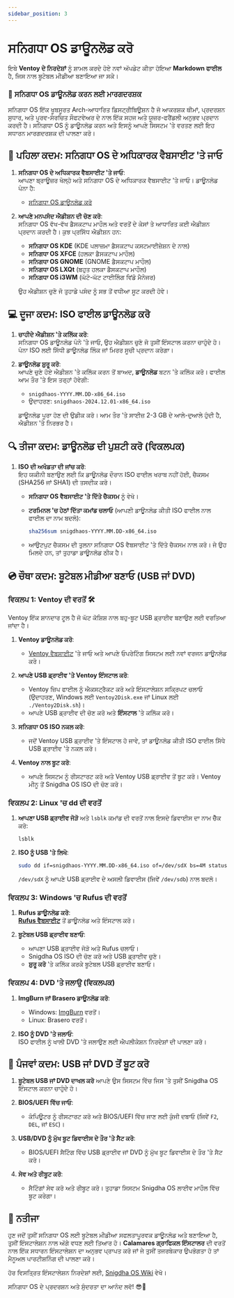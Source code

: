 ```yaml
---
sidebar_position: 3
---
```

# ਸਨਿਗਧਾ OS ਡਾਊਨਲੋਡ ਕਰੋ

ਇਥੇ **Ventoy ਦੇ ਨਿਰਦੇਸ਼ਾਂ** ਨੂੰ ਸ਼ਾਮਲ ਕਰਦੇ ਹੋਏ ਨਵਾਂ ਅੱਪਡੇਟ ਕੀਤਾ ਹੋਇਆ **Markdown ਫਾਈਲ** ਹੈ, ਜਿਸ ਨਾਲ ਬੂਟੇਬਲ ਮੀਡੀਆ ਬਣਾਇਆ ਜਾ ਸਕੇ।  

### 🌟 **ਸਨਿਗਧਾ OS ਡਾਊਨਲੋਡ ਕਰਨ ਲਈ ਮਾਰਗਦਰਸ਼ਕ**

ਸਨਿਗਧਾ OS ਇੱਕ ਖੂਬਸੂਰਤ Arch-ਆਧਾਰਿਤ ਡਿਸਟ੍ਰੀਬਿਊਸ਼ਨ ਹੈ ਜੋ ਆਕਰਸ਼ਕ ਥੀਮਾਂ, ਪ੍ਰਦਰਸ਼ਨ ਸੁਧਾਰ, ਅਤੇ ਪੂਰਵ-ਸੰਰਚਿਤ ਸੌਫਟਵੇਅਰ ਦੇ ਨਾਲ ਇੱਕ ਸਹਜ ਅਤੇ ਯੂਜ਼ਰ-ਫਰੈਂਡਲੀ ਅਨੁਭਵ ਪ੍ਰਦਾਨ ਕਰਦੀ ਹੈ। ਸਨਿਗਧਾ OS ਨੂੰ ਡਾਊਨਲੋਡ ਕਰਨ ਅਤੇ ਇਸਨੂੰ ਆਪਣੇ ਸਿਸਟਮ 'ਤੇ ਵਰਤਣ ਲਈ ਇਹ ਸਧਾਰਨ ਮਾਰਗਦਰਸ਼ਕ ਦੀ ਪਾਲਣਾ ਕਰੋ।  

## 🔽 **ਪਹਿਲਾ ਕਦਮ: ਸਨਿਗਧਾ OS ਦੇ ਅਧਿਕਾਰਕ ਵੈਬਸਾਈਟ 'ਤੇ ਜਾਓ**

1. **ਸਨਿਗਧਾ OS ਦੇ ਅਧਿਕਾਰਕ ਵੈਬਸਾਈਟ 'ਤੇ ਜਾਓ**:  
   ਆਪਣਾ ਬ੍ਰਾਊਜ਼ਰ ਖੋਲ੍ਹੋ ਅਤੇ ਸਨਿਗਧਾ OS ਦੇ ਅਧਿਕਾਰਕ ਵੈਬਸਾਈਟ 'ਤੇ ਜਾਓ। ਡਾਊਨਲੋਡ ਪੰਨਾ ਹੈ:
   - [ਸਨਿਗਧਾ OS ਡਾਊਨਲੋਡ ਕਰੋ](https://snigdhaos.org/downloads.html)

2. **ਆਪਣੇ ਮਨਪਸੰਦ ਐਡੀਸ਼ਨ ਦੀ ਚੋਣ ਕਰੋ**:  
   ਸਨਿਗਧਾ OS ਵੱਖ-ਵੱਖ ਡੈਸਕਟਾਪ ਮਾਹੌਲ ਅਤੇ ਵਰਤੋਂ ਦੇ ਕੇਸਾਂ ਤੇ ਆਧਾਰਿਤ ਕਈ ਐਡੀਸ਼ਨ ਪ੍ਰਦਾਨ ਕਰਦੀ ਹੈ। ਕੁਝ ਪ੍ਰਸਿੱਧ ਐਡੀਸ਼ਨ ਹਨ:
   - **ਸਨਿਗਧਾ OS KDE** (KDE ਪਲਾਜ਼ਮਾ ਡੈਸਕਟਾਪ ਕਸਟਮਾਈਜ਼ੇਸ਼ਨ ਦੇ ਨਾਲ)
   - **ਸਨਿਗਧਾ OS XFCE** (ਹਲਕਾ ਡੈਸਕਟਾਪ ਮਾਹੌਲ)
   - **ਸਨਿਗਧਾ OS GNOME** (GNOME ਡੈਸਕਟਾਪ ਮਾਹੌਲ)
   - **ਸਨਿਗਧਾ OS LXQt** (ਬਹੁਤ ਹਲਕਾ ਡੈਸਕਟਾਪ ਮਾਹੌਲ)
   - **ਸਨਿਗਧਾ OS i3WM** (ਘੱਟੋ-ਘੱਟ ਟਾਈਲਿੰਗ ਵਿਂਡੋ ਮੈਨੇਜਰ)

   ਉਹ ਐਡੀਸ਼ਨ ਚੁਣੋ ਜੋ ਤੁਹਾਡੇ ਪਸੰਦ ਨੂੰ ਸਭ ਤੋਂ ਵਧੀਆ ਸੂਟ ਕਰਦੀ ਹੋਵੇ।  

## 💻 **ਦੂਜਾ ਕਦਮ: ISO ਫਾਈਲ ਡਾਊਨਲੋਡ ਕਰੋ**

1. **ਚਾਹੀਦੇ ਐਡੀਸ਼ਨ 'ਤੇ ਕਲਿੱਕ ਕਰੋ**:  
   ਸਨਿਗਧਾ OS ਡਾਊਨਲੋਡ ਪੰਨੇ 'ਤੇ ਜਾਓ, ਉਹ ਐਡੀਸ਼ਨ ਚੁਣੋ ਜੋ ਤੁਸੀਂ ਇੰਸਟਾਲ ਕਰਨਾ ਚਾਹੁੰਦੇ ਹੋ। ਪੰਨਾ ISO ਲਈ ਸਿੱਧੀ ਡਾਊਨਲੋਡ ਲਿੰਕ ਜਾਂ ਮਿਰਰ ਸੂਚੀ ਪ੍ਰਦਾਨ ਕਰੇਗਾ।

2. **ਡਾਊਨਲੋਡ ਸ਼ੁਰੂ ਕਰੋ**:  
   ਆਪਣੇ ਚੁਣੇ ਹੋਏ ਐਡੀਸ਼ਨ 'ਤੇ ਕਲਿੱਕ ਕਰਨ ਤੋਂ ਬਾਅਦ, **ਡਾਊਨਲੋਡ** ਬਟਨ 'ਤੇ ਕਲਿੱਕ ਕਰੋ। ਫਾਈਲ ਆਮ ਤੌਰ 'ਤੇ ਇਸ ਤਰ੍ਹਾਂ ਹੋਵੇਗੀ:
   - `snigdhaos-YYYY.MM.DD-x86_64.iso`
   - ਉਦਾਹਰਣ: `snigdhaos-2024.12.01-x86_64.iso`

   ਡਾਊਨਲੋਡ ਪੂਰਾ ਹੋਣ ਦੀ ਉਡੀਕ ਕਰੋ। ਆਮ ਤੌਰ 'ਤੇ ਸਾਈਜ਼ 2-3 GB ਦੇ ਆਲੇ-ਦੁਆਲੇ ਹੁੰਦੀ ਹੈ, ਐਡੀਸ਼ਨ 'ਤੇ ਨਿਰਭਰ ਹੈ।  

## 🔍 **ਤੀਜਾ ਕਦਮ: ਡਾਊਨਲੋਡ ਦੀ ਪੁਸ਼ਟੀ ਕਰੋ (ਵਿਕਲਪਕ)**

1. **ISO ਦੀ ਅਖੰਡਤਾ ਦੀ ਜਾਂਚ ਕਰੋ**:  
   ਇਹ ਯਕੀਨੀ ਬਣਾਉਣ ਲਈ ਕਿ ਡਾਊਨਲੋਡ ਦੌਰਾਨ ISO ਫਾਈਲ ਖਰਾਬ ਨਹੀਂ ਹੋਈ, ਚੈਕਸਮ (SHA256 ਜਾਂ SHA1) ਦੀ ਤਸਦੀਕ ਕਰੋ।

   - **ਸਨਿਗਧਾ OS ਵੈਬਸਾਈਟ 'ਤੇ ਦਿੱਤੇ ਚੈਕਸਮ** ਨੂੰ ਵੇਖੋ।
   - **ਟਰਮਿਨਲ 'ਚ ਹੇਠਾਂ ਦਿੱਤਾ ਕਮਾਂਡ ਚਲਾਓ** (ਆਪਣੀ ਡਾਊਨਲੋਡ ਕੀਤੀ ISO ਫਾਈਲ ਨਾਲ ਫਾਈਲ ਦਾ ਨਾਮ ਬਦਲੋ):

     ```bash
     sha256sum snigdhaos-YYYY.MM.DD-x86_64.iso
     ```

   - ਆਉਟਪੁਟ ਚੈਕਸਮ ਦੀ ਤੁਲਨਾ ਸਨਿਗਧਾ OS ਵੈਬਸਾਈਟ 'ਤੇ ਦਿੱਤੇ ਚੈਕਸਮ ਨਾਲ ਕਰੋ। ਜੇ ਉਹ ਮਿਲਦੇ ਹਨ, ਤਾਂ ਤੁਹਾਡਾ ਡਾਊਨਲੋਡ ਠੀਕ ਹੈ।  

## 💿 **ਚੌਥਾ ਕਦਮ: ਬੂਟੇਬਲ ਮੀਡੀਆ ਬਣਾਓ (USB ਜਾਂ DVD)**

### ਵਿਕਲਪ 1: Ventoy ਦੀ ਵਰਤੋਂ 🛠️

Ventoy ਇੱਕ ਸ਼ਾਨਦਾਰ ਟੂਲ ਹੈ ਜੋ ਘੱਟ ਕੋਸ਼ਿਸ਼ ਨਾਲ ਬਹੁ-ਬੂਟ USB ਡ੍ਰਾਈਵ ਬਣਾਉਣ ਲਈ ਵਰਤਿਆ ਜਾਂਦਾ ਹੈ।  

1. **Ventoy ਡਾਊਨਲੋਡ ਕਰੋ**:  
   - [Ventoy ਵੈਬਸਾਈਟ](https://www.ventoy.net/) 'ਤੇ ਜਾਓ ਅਤੇ ਆਪਣੇ ਓਪਰੇਟਿੰਗ ਸਿਸਟਮ ਲਈ ਨਵਾਂ ਵਰਜਨ ਡਾਊਨਲੋਡ ਕਰੋ।

2. **ਆਪਣੇ USB ਡ੍ਰਾਈਵ 'ਤੇ Ventoy ਇੰਸਟਾਲ ਕਰੋ**:  
   - Ventoy ਜ਼ਿਪ ਫਾਈਲ ਨੂੰ ਐਕਸਟ੍ਰੈਕਟ ਕਰੋ ਅਤੇ ਇੰਸਟਾਲੇਸ਼ਨ ਸਕ੍ਰਿਪਟ ਚਲਾਓ (ਉਦਾਹਰਣ, Windows ਲਈ `Ventoy2Disk.exe` ਜਾਂ Linux ਲਈ `./Ventoy2Disk.sh`)।
   - ਆਪਣੇ USB ਡ੍ਰਾਈਵ ਦੀ ਚੋਣ ਕਰੋ ਅਤੇ **ਇੰਸਟਾਲ** 'ਤੇ ਕਲਿੱਕ ਕਰੋ।

3. **ਸਨਿਗਧਾ OS ISO ਨਕਲ ਕਰੋ**:  
   - ਜਦੋਂ Ventoy USB ਡ੍ਰਾਈਵ 'ਤੇ ਇੰਸਟਾਲ ਹੋ ਜਾਵੇ, ਤਾਂ ਡਾਊਨਲੋਡ ਕੀਤੀ ISO ਫਾਈਲ ਸਿੱਧੇ USB ਡ੍ਰਾਈਵ 'ਤੇ ਨਕਲ ਕਰੋ।

4. **Ventoy ਨਾਲ ਬੂਟ ਕਰੋ**:  
   - ਆਪਣੇ ਸਿਸਟਮ ਨੂੰ ਰੀਸਟਾਰਟ ਕਰੋ ਅਤੇ Ventoy USB ਡ੍ਰਾਈਵ ਤੋਂ ਬੂਟ ਕਰੋ। Ventoy ਮੀਨੂ ਤੋਂ Snigdha OS ISO ਦੀ ਚੋਣ ਕਰੋ।  

### ਵਿਕਲਪ 2: Linux 'ਚ dd ਦੀ ਵਰਤੋਂ

1. **ਆਪਣਾ USB ਡ੍ਰਾਈਵ ਜੋੜੋ** ਅਤੇ `lsblk` ਕਮਾਂਡ ਦੀ ਵਰਤੋਂ ਨਾਲ ਇਸਦੇ ਡਿਵਾਈਸ ਦਾ ਨਾਮ ਚੈੱਕ ਕਰੋ:
   ```bash
   lsblk
   ```

2. **ISO ਨੂੰ USB 'ਤੇ ਲਿਖੋ**:
   ```bash
   sudo dd if=snigdhaos-YYYY.MM.DD-x86_64.iso of=/dev/sdX bs=4M status=progress oflag=sync
   ```
   `/dev/sdX` ਨੂੰ ਆਪਣੇ USB ਡ੍ਰਾਈਵ ਦੇ ਅਸਲੀ ਡਿਵਾਈਸ (ਜਿਵੇਂ `/dev/sdb`) ਨਾਲ ਬਦਲੋ।  

### ਵਿਕਲਪ 3: Windows 'ਚ Rufus ਦੀ ਵਰਤੋਂ

1. **Rufus ਡਾਊਨਲੋਡ ਕਰੋ**:  
   **[Rufus ਵੈਬਸਾਈਟ](https://rufus.ie/)** ਤੋਂ ਡਾਊਨਲੋਡ ਅਤੇ ਇੰਸਟਾਲ ਕਰੋ।

2. **ਬੂਟੇਬਲ USB ਡ੍ਰਾਈਵ ਬਣਾਓ**:  
   - ਆਪਣਾ USB ਡ੍ਰਾਈਵ ਜੋੜੋ ਅਤੇ Rufus ਚਲਾਓ।
   - Snigdha OS ISO ਦੀ ਚੋਣ ਕਰੋ ਅਤੇ USB ਡ੍ਰਾਈਵ ਚੁਣੋ।
   - **ਸ਼ੁਰੂ ਕਰੋ** 'ਤੇ ਕਲਿੱਕ ਕਰਕੇ ਬੂਟੇਬਲ USB ਡ੍ਰਾਈਵ ਬਣਾਓ।  

### ਵਿਕਲਪ 4: DVD 'ਤੇ ਜਲਾਉ (ਵਿਕਲਪਕ)

1. **ImgBurn ਜਾਂ Brasero ਡਾਊਨਲੋਡ ਕਰੋ**:  
   - Windows: [ImgBurn](https://www.imgburn.com/) ਵਰਤੋਂ।
   - Linux: Brasero ਵਰਤੋਂ।

2. **ISO ਨੂੰ DVD 'ਤੇ ਜਲਾਓ**:  
   ISO ਫਾਈਲ ਨੂੰ ਖਾਲੀ DVD 'ਤੇ ਜਲਾਉਣ ਲਈ ਐਪਲੀਕੇਸ਼ਨ ਨਿਰਦੇਸ਼ਾਂ ਦੀ ਪਾਲਣਾ ਕਰੋ।  

## 🚀 **ਪੰਜਵਾਂ ਕਦਮ: USB ਜਾਂ DVD ਤੋਂ ਬੂਟ ਕਰੋ**

1. **ਬੂਟੇਬਲ USB ਜਾਂ DVD ਦਾਖਲ ਕਰੋ** ਆਪਣੇ ਉਸ ਸਿਸਟਮ ਵਿੱਚ ਜਿਸ 'ਤੇ ਤੁਸੀਂ Snigdha OS ਇੰਸਟਾਲ ਕਰਨਾ ਚਾਹੁੰਦੇ ਹੋ।

2. **BIOS/UEFI ਵਿੱਚ ਜਾਓ**:  
   - ਕੰਪਿਊਟਰ ਨੂੰ ਰੀਸਟਾਰਟ ਕਰੋ ਅਤੇ BIOS/UEFI ਵਿੱਚ ਜਾਣ ਲਈ ਕੁੰਜੀ ਦਬਾਓ (ਜਿਵੇਂ `F2`, `DEL`, ਜਾਂ `ESC`)।

3. **USB/DVD ਨੂੰ ਮੁੱਖ ਬੂਟ ਡਿਵਾਈਸ ਦੇ ਤੌਰ 'ਤੇ ਸੈਟ ਕਰੋ**:  
   - BIOS/UEFI ਸੈਟਿੰਗ ਵਿੱਚ USB ਡ੍ਰਾਈਵ ਜਾਂ DVD ਨੂੰ ਮੁੱਖ ਬੂਟ ਡਿਵਾਈਸ ਦੇ ਤੌਰ 'ਤੇ ਸੈਟ ਕਰੋ।

4. **ਸੇਵ ਅਤੇ ਰੀਬੂਟ ਕਰੋ**:  
   - ਸੈਟਿੰਗਾਂ ਸੇਵ ਕਰੋ ਅਤੇ ਰੀਬੂਟ ਕਰੋ। ਤੁਹਾਡਾ ਸਿਸਟਮ Snigdha OS ਲਾਈਵ ਮਾਹੌਲ ਵਿੱਚ ਬੂਟ ਕਰੇਗਾ।  

## 🏁 **ਨਤੀਜਾ**

ਹੁਣ ਜਦੋਂ ਤੁਸੀਂ ਸਨਿਗਧਾ OS ਲਈ ਬੂਟੇਬਲ ਮੀਡੀਆ ਸਫਲਤਾਪੂਰਵਕ ਡਾਊਨਲੋਡ ਅਤੇ ਬਣਾਇਆ ਹੈ, ਤੁਸੀਂ ਇੰਸਟਾਲੇਸ਼ਨ ਨਾਲ ਅੱਗੇ ਵਧਣ ਲਈ ਤਿਆਰ ਹੋ। **Calamares ਗ੍ਰਾਫਿਕਲ ਇੰਸਟਾਲਰ** ਦੀ ਵਰਤੋਂ ਨਾਲ ਇੱਕ ਸਧਾਰਨ ਇੰਸਟਾਲੇਸ਼ਨ ਦਾ ਅਨੁਭਵ ਪ੍ਰਾਪਤ ਕਰੋ ਜਾਂ ਜੇ ਤੁਸੀਂ ਤਜਰਬੇਕਾਰ ਉਪਭੋਗਤਾ ਹੋ ਤਾਂ ਮੈਨੂਅਲ ਪਾਰਟੀਸ਼ਨਿੰਗ ਦੀ ਪਾਲਣਾ ਕਰੋ।  

ਹੋਰ ਵਿਸਤ੍ਰਿਤ ਇੰਸਟਾਲੇਸ਼ਨ ਨਿਰਦੇਸ਼ਾਂ ਲਈ, [Snigdha OS Wiki](https://wiki.snigdhaos.org/) ਵੇਖੋ।  

ਸਨਿਗਧਾ OS ਦੇ ਪ੍ਰਦਰਸ਼ਨ ਅਤੇ ਸੁੰਦਰਤਾ ਦਾ ਆਨੰਦ ਲਵੋ! 😎🚀